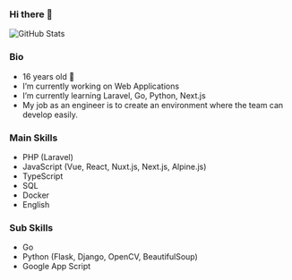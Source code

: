 ### Hi there 👋               

![GitHub Stats](https://github-readme-stats.vercel.app/api?username=kai0310&count_private=true&show_icons=true)

### Bio
- 16 years old 🥳
- I’m currently working on Web Applications
- I’m currently learning Laravel, Go, Python, Next.js
- My job as an engineer is to create an environment where the team can develop easily.

### Main Skills
- PHP (Laravel)
- JavaScript (Vue, React, Nuxt.js, Next.js, Alpine.js)
- TypeScript
- SQL
- Docker
- English

### Sub Skills
- Go
- Python (Flask, Django, OpenCV, BeautifulSoup)
- Google App Script
